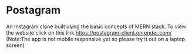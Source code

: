 # Postagram
An Instagram clone built using the basic concepts of MERN stack.
To view the website click on this link https://postagram-client.onrender.com/
(Note:The app is not mobile responsive yet so please try it out on a laptop screen)
